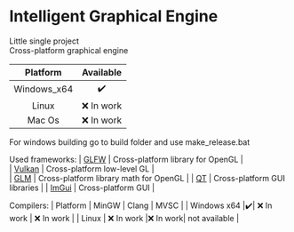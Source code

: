 # Intelligent Graphical Engine
Little single project  
Cross-platform graphical engine  

| Platform | Available |
|:--------:|:---------:|
| Windows_x64 |:heavy_check_mark:|
| Linux    | :x: In work |
| Mac Os   | :x: In work |

For windows building go to build folder and use make_release.bat

Used frameworks:
| [GLFW](https://github.com/glfw/glfw) | Cross-platform library for OpenGL |  
| [Vulkan](https://github.com/KhronosGroup/Vulkan-Hpp) | Cross-platform low-level GL |  
| [GLM](https://github.com/g-truc/glm) | Cross-platform library math for OpenGL |
| [QT](https://github.com/qt) | Cross-platform GUI libraries |
| [ImGui](https://github.com/ocornut/imgui) | Cross-platform GUI |

Compilers:
| Platform | MinGW | Clang | MVSC | 
| Windows x64 |:heavy_check_mark:| :x: In work | :x: In work |
| Linux | :x: In work |:x: In work| not available |


